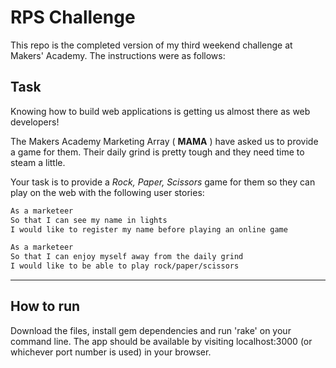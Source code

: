 # RPS Challenge

This repo is the completed version of my third weekend challenge at Makers' Academy. The instructions were as follows:

## Task
Knowing how to build web applications is getting us almost there as web developers!

The Makers Academy Marketing Array ( **MAMA** ) have asked us to provide a game for them. Their daily grind is pretty tough and they need time to steam a little.

Your task is to provide a _Rock, Paper, Scissors_ game for them so they can play on the web with the following user stories:

```sh
As a marketeer
So that I can see my name in lights
I would like to register my name before playing an online game

As a marketeer
So that I can enjoy myself away from the daily grind
I would like to be able to play rock/paper/scissors
```
***

## How to run
Download the files, install gem dependencies and run 'rake' on your command line. The app should be available by visiting localhost:3000 (or whichever port number is used) in your browser.
